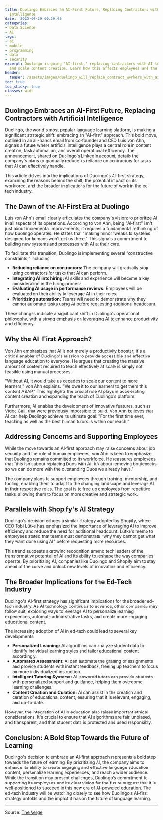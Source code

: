 ```yaml
---
title: Duolingo Embraces an AI-First Future, Replacing Contractors with Artificial
  Intelligence
date: '2025-04-29 00:59:49 '
categories:
- Data Science
- AI
tags:
- ai
- mobile
- programming
- data
- security
excerpt: Duolingo is going "AI-first," replacing contractors with AI to boost productivity
  and scale content creation. Learn how this affects employees and the future of EdTech.
header:
  teaser: /assets/images/duolingo_will_replace_contract_workers_with_ai_20250429005948.jpg
toc: true
toc_sticky: true
classes: wide
---
```


## Duolingo Embraces an AI-First Future, Replacing Contractors with Artificial Intelligence

Duolingo, the world's most popular language learning platform, is making a significant strategic shift: embracing an "AI-first" approach. This bold move, outlined in an all-hands email from co-founder and CEO Luis von Ahn, signals a future where artificial intelligence plays a central role in content creation, task automation, and overall operational efficiency. The announcement, shared on Duolingo's LinkedIn account, details the company's plans to gradually reduce its reliance on contractors for tasks that AI can effectively handle.

This article delves into the implications of Duolingo's AI-first strategy, examining the reasons behind the shift, the potential impact on its workforce, and the broader implications for the future of work in the ed-tech industry.

## The Dawn of the AI-First Era at Duolingo

Luis von Ahn's email clearly articulates the company's vision: to prioritize AI in all aspects of its operations. According to von Ahn, being "AI-first" isn't just about incremental improvements; it requires a fundamental rethinking of how Duolingo operates. He states that "making minor tweaks to systems designed for humans won’t get us there." This signals a commitment to building new systems and processes with AI at their core.

To facilitate this transition, Duolingo is implementing several “constructive constraints,” including:

*   **Reducing reliance on contractors:** The company will gradually stop using contractors for tasks that AI can perform.
*   **Integrating AI into hiring:** AI skills and experience will become a key consideration in the hiring process.
*   **Evaluating AI usage in performance reviews:** Employees will be evaluated on their ability to leverage AI in their roles.
*   **Prioritizing automation:** Teams will need to demonstrate why they cannot automate tasks using AI before requesting additional headcount.

These changes indicate a significant shift in Duolingo's operational philosophy, with a strong emphasis on leveraging AI to enhance productivity and efficiency.

## Why the AI-First Approach?

Von Ahn emphasizes that AI is not merely a productivity booster; it's a critical enabler of Duolingo's mission to provide accessible and effective language education to everyone. He argues that creating the massive amount of content required to teach effectively at scale is simply not feasible using manual processes. 

"Without AI, it would take us decades to scale our content to more learners," von Ahn explains. "We owe it to our learners to get them this content ASAP." This highlights the crucial role AI plays in accelerating content creation and expanding the reach of Duolingo's platform.

Furthermore, AI enables the development of innovative features, such as Video Call, that were previously impossible to build. Von Ahn believes that AI can help Duolingo achieve its ultimate goal: "For the first time ever, teaching as well as the best human tutors is within our reach."

## Addressing Concerns and Supporting Employees

While the move towards an AI-first approach may raise concerns about job security and the role of human employees, von Ahn is keen to emphasize that Duolingo remains committed to its workforce. He reassures employees that "this isn’t about replacing Duos with AI. It’s about removing bottlenecks so we can do more with the outstanding Duos we already have."

The company plans to support employees through training, mentorship, and tooling, enabling them to adapt to the changing landscape and leverage AI in their respective roles. The goal is to free up employees from repetitive tasks, allowing them to focus on more creative and strategic work.

## Parallels with Shopify's AI Strategy

Duolingo's decision echoes a similar strategy adopted by Shopify, where CEO Tobi Lütke has emphasized the importance of leveraging AI to improve efficiency and reduce the need for additional headcount. Lütke's memo to employees stated that teams must demonstrate "why they cannot get what they want done using AI" before requesting more resources.

This trend suggests a growing recognition among tech leaders of the transformative potential of AI and its ability to reshape the way companies operate. By prioritizing AI, companies like Duolingo and Shopify aim to stay ahead of the curve and unlock new levels of innovation and efficiency.

## The Broader Implications for the Ed-Tech Industry

Duolingo's AI-first strategy has significant implications for the broader ed-tech industry. As AI technology continues to advance, other companies may follow suit, exploring ways to leverage AI to personalize learning experiences, automate administrative tasks, and create more engaging educational content.

The increasing adoption of AI in ed-tech could lead to several key developments:

*   **Personalized Learning:** AI algorithms can analyze student data to identify individual learning styles and tailor educational content accordingly.
*   **Automated Assessment:** AI can automate the grading of assignments and provide students with instant feedback, freeing up teachers to focus on more individualized instruction.
*   **Intelligent Tutoring Systems:** AI-powered tutors can provide students with personalized support and guidance, helping them overcome learning challenges.
*   **Content Creation and Curation:** AI can assist in the creation and curation of educational content, ensuring that it is relevant, engaging, and up-to-date.

However, the integration of AI in education also raises important ethical considerations. It's crucial to ensure that AI algorithms are fair, unbiased, and transparent, and that student data is protected and used responsibly.

## Conclusion: A Bold Step Towards the Future of Learning

Duolingo's decision to embrace an AI-first approach represents a bold step towards the future of learning. By prioritizing AI, the company aims to enhance its ability to create engaging and effective language education content, personalize learning experiences, and reach a wider audience. While the transition may present challenges, Duolingo's commitment to supporting its employees and its clear vision for the future suggest that it is well-positioned to succeed in this new era of AI-powered education. The ed-tech industry will be watching closely to see how Duolingo's AI-first strategy unfolds and the impact it has on the future of language learning.


---

Source: [The Verge](https://www.theverge.com/news/657594/duolingo-ai-first-replace-contract-workers)